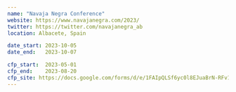 ```yaml
---
name: "Navaja Negra Conference"
website: https://www.navajanegra.com/2023/
twitter: https://twitter.com/navajanegra_ab
location: Albacete, Spain

date_start: 2023-10-05
date_end:   2023-10-07

cfp_start:  2023-05-01
cfp_end:    2023-08-20
cfp_site: https://docs.google.com/forms/d/e/1FAIpQLSf6yc0l8EJuaBrN-RFv1VxwUE5SgmuKXpnRw2dGxlqQIk9kiQ/viewform
---
```

